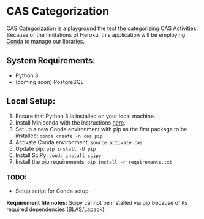 CAS Categorization
==================

CAS Categorization is a playground the test the categorizing CAS Activities. 
Because of the limitations of Heroku, this application will be employing 
[Conda](http://conda.pydata.org/docs/) to manage our libraries.

## System Requirements:
- Python 3
- (coming soon) PostgreSQL

## Local Setup:
1. Ensure that Python 3 is installed on your local machine.
2. Install Miniconda with the instructions 
[here](http://conda.pydata.org/docs/install/quick.html).
3. Set up a new Conda environment with pip as the 
first package to be installed: `conda create -n cas pip`
4. Activate Conda environment: `source activate cas`
5. Update pip: `pip install -U pip`
6. Install SciPy: `conda install scipy`
7. Install the pip requirements: `pip install -r requirements.txt`

### TODO:
- Setup script for Conda setup

**Requirement file notes:** Scipy cannot be installed via pip 
because of its required dependencies (BLAS/Lapack).
